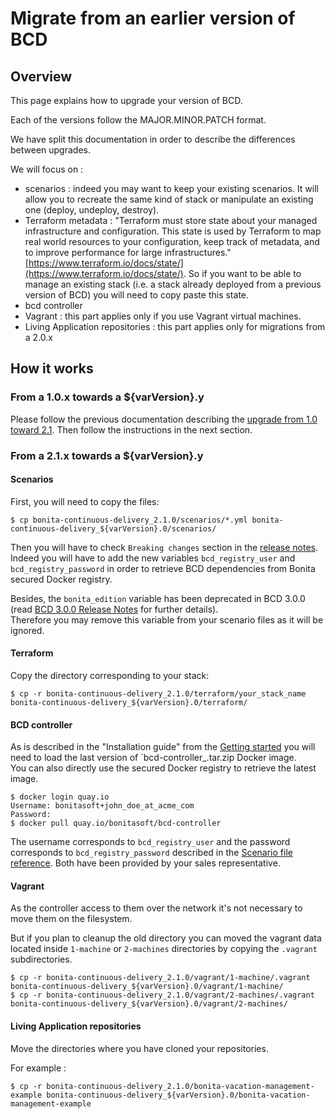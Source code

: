 # Migrate from an earlier version of BCD

## Overview

This page explains how to upgrade your version of BCD.

Each of the versions follow the MAJOR.MINOR.PATCH format.

We have split this documentation in order to describe the differences between upgrades.

We will focus on :
- scenarios : indeed you may want to keep your existing scenarios. It will allow you to recreate the same kind of stack or manipulate an existing one (deploy, undeploy, destroy).
- Terraform metadata : "Terraform must store state about your managed infrastructure and configuration. This state is used by Terraform to map real world resources to your configuration, keep track of metadata, and to improve performance for large infrastructures." [https://www.terraform.io/docs/state/](https://www.terraform.io/docs/state/).
So if you want to be able to manage an existing stack (i.e. a stack already deployed from a previous version of BCD) you will need to copy paste this state.
- bcd controller
- Vagrant : this part applies only if you use Vagrant virtual machines.
- Living Application repositories : this part applies only for migrations from a 2.0.x

## How it works

### From a 1.0.x towards a ${varVersion}.y

Please follow the previous documentation describing the [upgrade from 1.0 toward 2.1](https://documentation.bonitasoft.com/bcd/2.1/upgrade_bcd). Then follow the instructions in the next section.

### From a 2.1.x towards a ${varVersion}.y

#### Scenarios

First, you will need to copy the files:
```
$ cp bonita-continuous-delivery_2.1.0/scenarios/*.yml bonita-continuous-delivery_${varVersion}.0/scenarios/
```
Then you will have to check `Breaking changes` section in the [release notes](release_notes.md). Indeed you will have to add the new variables `bcd_registry_user` and  `bcd_registry_password` in order to retrieve BCD dependencies from Bonita secured Docker registry.

Besides, the `bonita_edition` variable has been deprecated in BCD 3.0.0 (read [BCD 3.0.0 Release Notes](release_notes.md) for further details).  
Therefore you may remove this variable from your scenario files as it will be ignored.

#### Terraform

Copy the directory corresponding to your stack:
```
$ cp -r bonita-continuous-delivery_2.1.0/terraform/your_stack_name bonita-continuous-delivery_${varVersion}.0/terraform/
```

#### BCD controller

As is described in the "Installation guide" from the [Getting started](getting_started.md) you will need to load the last version of `bcd-controller_<version>.tar.zip Docker image.  
You can also directly use the secured Docker registry to retrieve the latest image.
```
$ docker login quay.io
Username: bonitasoft+john_doe_at_acme_com
Password:
$ docker pull quay.io/bonitasoft/bcd-controller
```

The username corresponds to `bcd_registry_user` and the password corresponds to `bcd_registry_password` described in the [Scenario file reference](scenarios.md). Both have been provided by your sales representative.

#### Vagrant

As the controller access to them over the network it's not necessary to move them on the filesystem.

But if you plan to cleanup the old directory you can moved the vagrant data located inside `1-machine` or `2-machines` directories by copying the `.vagrant` subdirectories.
```
$ cp -r bonita-continuous-delivery_2.1.0/vagrant/1-machine/.vagrant bonita-continuous-delivery_${varVersion}.0/vagrant/1-machine/
$ cp -r bonita-continuous-delivery_2.1.0/vagrant/2-machines/.vagrant bonita-continuous-delivery_${varVersion}.0/vagrant/2-machines/
```

#### Living Application repositories

Move the directories where you have cloned your repositories.

For example :
```
$ cp -r bonita-continuous-delivery_2.1.0/bonita-vacation-management-example bonita-continuous-delivery_${varVersion}.0/bonita-vacation-management-example
```
